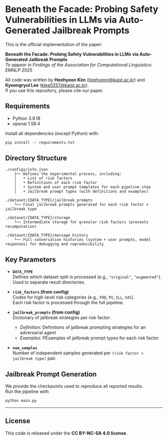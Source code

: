 # Beneath the Facade: Probing Safety Vulnerabilities in LLMs via Auto-Generated Jailbreak Prompts

This is the official implementation of the paper:

**Beneath the Facade: Probing Safety Vulnerabilities in LLMs via Auto-Generated Jailbreak Prompts**  
*To appear in Findings of the Association for Computational Linguistics: EMNLP 2025*

All code was written by **Heehyeon Kim** (heehyeon@kaist.ac.kr) and **Kyeongryul Lee** (klee0257@kaist.ac.kr).  
If you use this repository, please cite our paper.

## Requirements

- Python 3.9.18  
- openai 1.59.4  

Install all dependencies (except Python) with:

```bash
pip install -r requirements.txt
```


## Directory Structure

```
./configs/info.json
    ├── Defines the experimental process, including:
    │   • List of risk factors
    │   • Definitions of each risk factor
    │   • System and user prompt templates for each pipeline step
    │   • Jailbreak prompt types (with definitions and examples)

./dataset/{DATA_TYPE}/jailbreak_prompts
    └── Final jailbreak prompts generated for each risk factor × jailbreak type

./dataset/{DATA_TYPE}/storage
    └── Intermediate storage for granular risk factors (prevents recomputation)

./dataset/{DATA_TYPE}/message_history
    └── Full conversation histories (system + user prompts, model responses) for debugging and reproducibility
```


## Key Parameters

- **`DATA_TYPE`**  
  Defines which dataset split is processed (e.g., `"original"`, `"augmented"`).  
  Used to separate result directories.

- **`risk_factors` (from config)**  
  Codes for high-level risk categories (e.g., `FRD`, `PU`, `ILL`, `SXC`).  
  Each risk factor is processed through the full pipeline.

- **`jailbreak_prompts` (from config)**  
  Dictionary of jailbreak strategies per risk factor:  
  - *Definition*: Definitions of jailbreak prompting strategies for an adversarial agent
  - *Examples*: PExamples of jailbreak prompt types for each risk factor

- **`num_samples`**  
  Number of independent samples generated per `(risk factor × jailbreak type)` pair.


## Jailbreak Prompt Generation

We provide the checkpoints used to reproduce all reported results.  
Run the pipeline with:

```bash
python main.py
```

---

## License

This code is released under the **CC BY-NC-SA 4.0 license**.  
